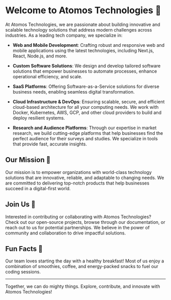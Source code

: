 # Welcome to Atomos Technologies 👋

At Atomos Technologies, we are passionate about building innovative and scalable technology solutions that address modern challenges across industries. As a leading tech company, we specialize in:

- **Web and Mobile Development**: Crafting robust and responsive web and mobile applications using the latest technologies, including Next.js, React, Node.js, and more.
  
- **Custom Software Solutions**: We design and develop tailored software solutions that empower businesses to automate processes, enhance operational efficiency, and scale.

- **SaaS Platforms**: Offering Software-as-a-Service solutions for diverse business needs, enabling seamless digital transformation.

- **Cloud Infrastructure & DevOps**: Ensuring scalable, secure, and efficient cloud-based architecture for all your computing needs. We work with Docker, Kubernetes, AWS, GCP, and other cloud providers to build and deploy resilient systems.

- **Research and Audience Platforms**: Through our expertise in market research, we build cutting-edge platforms that help businesses find the perfect audience for their surveys and studies. We specialize in tools that provide fast, accurate insights.

## Our Mission 🎯

Our mission is to empower organizations with world-class technology solutions that are innovative, reliable, and adaptable to changing needs. We are committed to delivering top-notch products that help businesses succeed in a digital-first world.

## Join Us 🚀

Interested in contributing or collaborating with Atomos Technologies? Check out our open-source projects, browse through our documentation, or reach out to us for potential partnerships. We believe in the power of community and collaboration to drive impactful solutions.

## Fun Facts 🍿

Our team loves starting the day with a healthy breakfast! Most of us enjoy a combination of smoothies, coffee, and energy-packed snacks to fuel our coding sessions.

---

Together, we can do mighty things. Explore, contribute, and innovate with Atomos Technologies!
